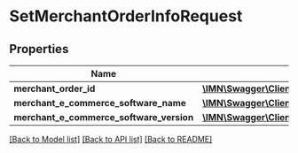 # SetMerchantOrderInfoRequest

## Properties
Name | Type | Description | Notes
------------ | ------------- | ------------- | -------------
**merchant_order_id** | [**\IMN\Swagger\Client\Model\MerchantOrderId**](MerchantOrderId.md) |  | 
**merchant_e_commerce_software_name** | [**\IMN\Swagger\Client\Model\EcommerceSoftwareName**](EcommerceSoftwareName.md) |  | 
**merchant_e_commerce_software_version** | [**\IMN\Swagger\Client\Model\MerchantECommerceSoftwareVersion**](MerchantECommerceSoftwareVersion.md) |  | 

[[Back to Model list]](../README.md#documentation-for-models) [[Back to API list]](../README.md#documentation-for-api-endpoints) [[Back to README]](../README.md)


